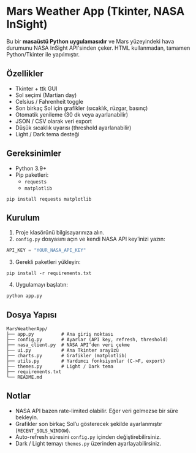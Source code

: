 # Mars Weather App (Tkinter, NASA InSight)

Bu bir **masaüstü Python uygulamasıdır** ve Mars yüzeyindeki hava durumunu NASA InSight API'sinden çeker. HTML kullanmadan, tamamen Python/Tkinter ile yapılmıştır.

## Özellikler

- Tkinter + ttk GUI
- Sol seçimi (Martian day)
- Celsius / Fahrenheit toggle
- Son birkaç Sol için grafikler (sıcaklık, rüzgar, basınç)
- Otomatik yenileme (30 dk veya ayarlanabilir)
- JSON / CSV olarak veri export
- Düşük sıcaklık uyarısı (threshold ayarlanabilir)
- Light / Dark tema desteği

## Gereksinimler

- Python 3.9+
- Pip paketleri:
  - `requests`
  - `matplotlib`

```
pip install requests matplotlib
```

## Kurulum

1. Proje klasörünü bilgisayarınıza alın.
2. `config.py` dosyasını açın ve kendi NASA API key’inizi yazın:
```python
API_KEY = "YOUR_NASA_API_KEY"
```
3. Gerekli paketleri yükleyin:
```
pip install -r requirements.txt
```
4. Uygulamayı başlatın:
```
python app.py
```

## Dosya Yapısı

```
MarsWeatherApp/
├── app.py          # Ana giriş noktası
├── config.py       # Ayarlar (API key, refresh, threshold)
├── nasa_client.py  # NASA API’den veri çekme
├── ui.py           # Ana Tkinter arayüzü
├── charts.py       # Grafikler (matplotlib)
├── utils.py        # Yardımcı fonksiyonlar (C->F, export)
├── themes.py       # Light / Dark tema
├── requirements.txt
└── README.md
```

## Notlar

- NASA API bazen rate-limited olabilir. Eğer veri gelmezse bir süre bekleyin.
- Grafikler son birkaç Sol’u gösterecek şekilde ayarlanmıştır (`RECENT_SOLS_WINDOW`).
- Auto-refresh süresini `config.py` içinden değiştirebilirsiniz.
- Dark / Light temayı `themes.py` üzerinden ayarlayabilirsiniz.
